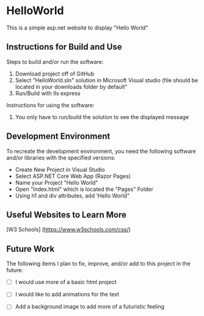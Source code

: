 # HelloWorld

This is a simple asp.net website to display "Hello World"


## Instructions for Build and Use

Steps to build and/or run the software:

1. Download project off of GitHub
2. Select "HelloWorld.sln" solution in Microsoft Visual studio (file should be located in your downloads folder by default"
3. Run/Build with IIs express 

Instructions for using the software:

1. You only have to run/build the solution to see the displayed message

## Development Environment 

To recreate the development environment, you need the following software and/or libraries with the specified versions:

* Create New Project in Visual Studio
* Select ASP.NET Core Web App (Razor Pages)
* Name your Project "Hello World"
* Open "Index.html" which is located the "Pages" Folder
* Using h1 and div attributes, add 'Hello World"  

## Useful Websites to Learn More

[W3 Schools] (https://www.w3schools.com/css/)

## Future Work

The following items I plan to fix, improve, and/or add to this project in the future:

* [ ] I would use more of a basic html project
* [ ] I would like to add animations for the text

* [ ] Add a background image to add more of a futuristic feeling

